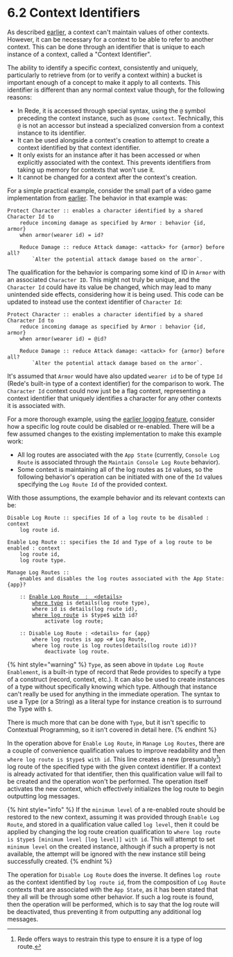 # 6.2  Context Identifiers

As described [earlier](../chapter-2-creating-context/2.1-organizing-data.md#contexts-vs.-records), a context can't maintain values of other contexts. However, it can be necessary for a context to be able to refer to another context. This can be done through an identifier that is unique to each instance of a context, called a "Context Identifier".

The ability to identify a specific context, consistently and uniquely, particularly to retrieve from (or to verify a context within) a bucket is important enough of a concept to make it apply to all contexts. This identifier is different than any normal context value though, for the following reasons:

* In Rede, it is accessed through special syntax, using the `@` symbol preceding the context instance, such as `@some context`. Technically, this `@` is not an accessor but instead a specialized conversion from a context instance to its identifier.
* It can be used alongside a context's creation to attempt to create a context identified by that context identifier.
* It only exists for an instance after it has been accessed or when explicitly associated with the context. This prevents identifiers from taking up memory for contexts that won't use it.
* It cannot be changed for a context after the context's creation.

For a simple practical example, consider the small part of a video game implementation from [earlier](../chapter-5-abstracting-evaluations/5.1-compositions.md#building-a-composition). The behavior in that example was:

```
Protect Character :: enables a character identified by a shared Character Id to 
    reduce incoming damage as specified by Armor : behavior {id, armor}
    when armor(wearer id) = id?
    
    Reduce Damage :: reduce Attack damage: <attack> for {armor} before all?
        `Alter the potential attack damage based on the armor`.
```

The qualification for the behavior is comparing some kind of ID in `Armor` with an associated `Character ID`. This might not truly be unique, and the `Character Id` could have its value be changed, which may lead to many unintended side effects, considering how it is being used. This code can be updated to instead use the context identifier of `Character Id`:

```
Protect Character :: enables a character identified by a shared Character Id to 
    reduce incoming damage as specified by Armor : behavior {id, armor}
    when armor(wearer id) = @id?
    
    Reduce Damage :: reduce Attack damage: <attack> for {armor} before all?
        `Alter the potential attack damage based on the armor`.
```

It's assumed that `Armor` would have also updated `wearer id` to be of type `Id` (Rede's built-in type of a context identifier) for the comparison to work. The `Character Id` context could now just be a flag context, representing a context identifier that uniquely identifies a character for any other contexts it is associated with.

For a more thorough example, using the [earlier logging feature](6.1-contracts.md), consider how a specific log route could be disabled or re-enabled. There will be a few assumed changes to the existing implementation to make this example work:

* All log routes are associated with the `App State` (currently, `Console Log Route` is associated through the `Maintain Console Log Route` behavior).
* Some context is maintaining all of the log routes as `Id` values, so the following behavior's operation can be initiated with one of the `Id` values specifying the `Log Route Id` of the provided context.

With those assumptions, the example behavior and its relevant contexts can be:

<pre><code>Disable Log Route :: specifies Id of a log route to be disabled : context
    log route id.

Enable Log Route :: specifies the Id and Type of a log route to be enabled : context
    log route id,
    log route type.

Manage Log Routes ::
    enables and disables the log routes associated with the App State: {app}?
    
    :: <a data-footnote-ref href="#user-content-fn-1">Enable Log Route  :  &#x3C;details></a>
        <a data-footnote-ref href="#user-content-fn-2">where type</a> is details(log route type),
        where id is details(log route id),
        <a data-footnote-ref href="#user-content-fn-3">where log route</a> is $type$ <a data-footnote-ref href="#user-content-fn-4">with</a> id?
            activate log route;
    
    :: Disable Log Route : &#x3C;details> for {app}
        where log routes is app &#x3C;# Log Route,
        where log route is log routes(details(log route id))?
            deactivate log route.
</code></pre>

{% hint style="warning" %}
`Type`, as seen above in `Update Log Route Enablement`, is a built-in type of record that Rede provides to specify a type of a construct (record, context, etc.). It can also be used to create instances of a type without specifically knowing which type. Although that instance can't really be used for anything in the immediate operation. The syntax to use a Type (or a String) as a literal type for instance creation is to surround the Type with `$`.

There is much more that can be done with `Type`, but it isn't specific to Contextual Programming, so it isn't covered in detail here.
{% endhint %}

In the operation above for `Enable Log Route`, in `Manage Log Routes`, there are a couple of convenience qualification values to improve readability and then `where log route is $type$ with id`. This line creates a new (presumably[^5]) log route of the specified type with the given context identifier. If a context is already activated for that identifier, then this qualification value will fail to be created and the operation won't be performed. The operation itself activates the new context, which effectively initializes the log route to begin outputting log messages.

{% hint style="info" %}
If the `minimum level` of a re-enabled route should be restored to the new context, assuming it was provided through `Enable Log Route`, and stored in a qualification value called `log level`, then it could be applied by changing the log route creation qualification to `where log route is $type$ [minimum level [log level]] with id`. This will attempt to set `minimum level` on the created instance, although if such a property is not available, the attempt will be ignored with the new instance still being successfully created.
{% endhint %}

The operation for `Disable Log Route` does the inverse. It defines `log route` as the context identified by `log route id`, from the composition of `Log Route` contexts that are associated with the `App State`, as it has been stated that they all will be through some other behavior. If such a log route is found, then the operation will be performed, which is to say that the log route will be deactivated, thus preventing it from outputting any additional log messages.

[^1]: Here the identifier before `::` is left empty, since it would likely be a duplicate of the context name. When a context name is expressive enough for the operation, as in this case, and an operation identifier isn't necessary, it can suffice to use this shortest form of an operation's declaration.

[^2]: These first two qualification values are purely for readability. It can be convenient to explicitly describe values of the operation in the declaration like this.

[^3]: This qualification value is necessary to create the value `log route`, since the creation can fail if a context for the specified `id` already exists, in which case, the operation won't be performed.

[^4]: `with` is a Rede keyword that associates an Id with a context that is being created.

[^5]: Rede offers ways to restrain this type to ensure it is a type of log route.
